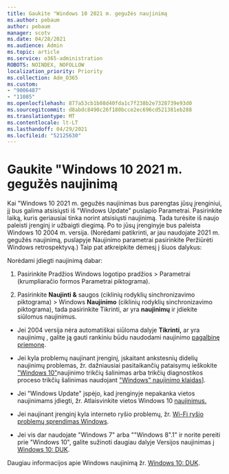 ```yaml
---
title: Gaukite "Windows 10 2021 m. gegužės naujinimą
ms.author: pebaum
author: pebaum
manager: scotv
ms.date: 04/28/2021
ms.audience: Admin
ms.topic: article
ms.service: o365-administration
ROBOTS: NOINDEX, NOFOLLOW
localization_priority: Priority
ms.collection: Adm_O365
ms.custom:
- "9006487"
- "11085"
ms.openlocfilehash: 877a53cb1b08d40fda1c7f238b2e7328739e93d0
ms.sourcegitcommit: d8abdc8490c26f180bcce2ec696cd521381eb288
ms.translationtype: MT
ms.contentlocale: lt-LT
ms.lasthandoff: 04/29/2021
ms.locfileid: "52125630"
---
```

# <a name="get-the-windows-10-may-2021-update"></a>Gaukite "Windows 10 2021 m. gegužės naujinimą

Kai "Windows 10 2021 m. gegužės naujinimas bus parengtas jūsų įrenginiui, jį bus galima atsisiųsti iš "Windows Update" puslapio Parametrai. Pasirinkite laiką, kuris geriausiai tinka norint atsisiųsti naujinimą. Tada turėsite iš naujo paleisti įrenginį ir užbaigti diegimą. Po to jūsų įrenginyje bus paleista Windows 10 2004 m. versija. (Norėdami patikrinti, ar jau naudojate 2021 m. gegužės naujinimą, puslapyje Naujinimo parametrai pasirinkite Peržiūrėti Windows retrospektyvą.)  Taip pat atkreipkite dėmesį į šiuos dalykus:  

Norėdami įdiegti naujinimą dabar:

1. Pasirinkite Pradžios Windows logotipo pradžios > Parametrai (krumpliaračio formos Parametrai piktograma).

1. Pasirinkite **Naujinti &** saugos (ciklinių rodyklių sinchronizavimo piktograma) > Windows **Naujinimo** (ciklinių rodyklių sinchronizavimo piktograma), tada pasirinkite Tikrinti, ar yra **naujinimų** ir įdiekite siūlomus naujinimus. 

- Jei 2004 versija nėra automatiškai siūloma dalyje **Tikrinti,** ar yra naujinimų , galite ją gauti rankiniu būdu naudodami naujinimo [pagalbinę priemonę](https://www.microsoft.com/software-download/windows10).

- Jei kyla problemų naujinant įrenginį, įskaitant ankstesnių didelių naujinimų problemas, žr. dažniausiai pasitaikančių pataisymų ieškokite ["Windows 10"](https://support.microsoft.com/windows/troubleshoot-problems-updating-windows-10-188c2b0f-10a7-d72f-65b8-32d177eb136c)naujinimo trikčių šalinimas arba trikčių diagnostikos proceso trikčių šalinimas naudojant ["Windows" naujinimo klaidas](https://support.microsoft.com/sbs/windows/fix-windows-update-errors-18b693b5-7818-5825-8a7e-2a4a37d6d787)].

- Jei "Windows Update" įspėjo, kad įrenginyje nepakanka vietos naujinimams įdiegti, žr. Atlaisvinkite vietos Windows 10 [naujinimus.](https://support.microsoft.com/help/4013876)

- Jei naujinant įrenginį kyla interneto ryšio problemų, žr. [Wi-Fi ryšio problemų sprendimas Windows](https://support.microsoft.com/windows/fix-wi-fi-connection-issues-in-windows-9424a1f7-6a3b-65a6-4d78-7f07eee84d2c).

- Jei vis dar naudojate "Windows 7" arba ""Windows 8".1" ir norite pereiti prie "Windows 10", galite sužinoti daugiau dalyje Versijos naujinimas [į Windows 10: DUK](https://support.microsoft.com/windows/upgrade-to-windows-10-faq-cce52341-7943-594e-72ce-e1cf00382445).

Daugiau informacijos apie Windows naujinimą žr. [Windows 10: DUK](https://support.microsoft.com/windows/windows-update-faq-8a903416-6f45-0718-f5c7-375e92dddeb2).



